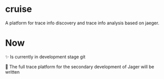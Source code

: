 # cruise
A platform for trace info discovery and trace info analysis based on jaeger.

# Now
:sparkles: Is currently in development stage
git 


:construction: The full trace platform for the secondary development of Jager will be written